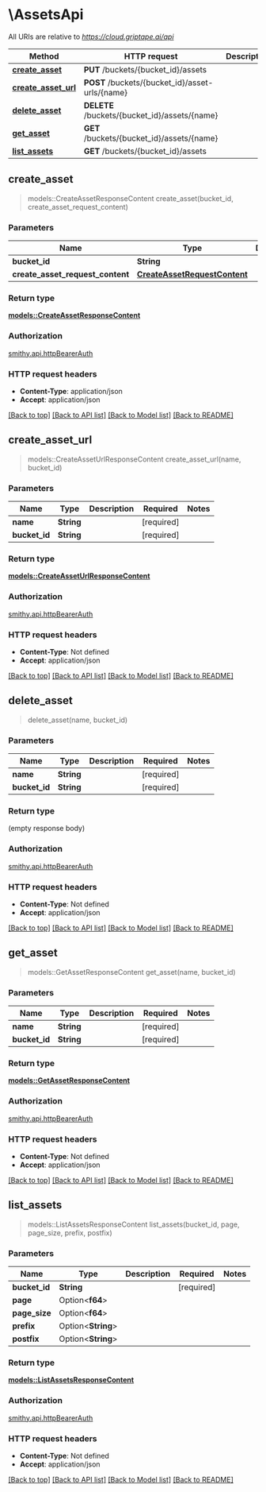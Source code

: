 # \AssetsApi

All URIs are relative to *https://cloud.griptape.ai/api*

Method | HTTP request | Description
------------- | ------------- | -------------
[**create_asset**](AssetsApi.md#create_asset) | **PUT** /buckets/{bucket_id}/assets | 
[**create_asset_url**](AssetsApi.md#create_asset_url) | **POST** /buckets/{bucket_id}/asset-urls/{name} | 
[**delete_asset**](AssetsApi.md#delete_asset) | **DELETE** /buckets/{bucket_id}/assets/{name} | 
[**get_asset**](AssetsApi.md#get_asset) | **GET** /buckets/{bucket_id}/assets/{name} | 
[**list_assets**](AssetsApi.md#list_assets) | **GET** /buckets/{bucket_id}/assets | 



## create_asset

> models::CreateAssetResponseContent create_asset(bucket_id, create_asset_request_content)


### Parameters


Name | Type | Description  | Required | Notes
------------- | ------------- | ------------- | ------------- | -------------
**bucket_id** | **String** |  | [required] |
**create_asset_request_content** | [**CreateAssetRequestContent**](CreateAssetRequestContent.md) |  | [required] |

### Return type

[**models::CreateAssetResponseContent**](CreateAssetResponseContent.md)

### Authorization

[smithy.api.httpBearerAuth](../README.md#smithy.api.httpBearerAuth)

### HTTP request headers

- **Content-Type**: application/json
- **Accept**: application/json

[[Back to top]](#) [[Back to API list]](../README.md#documentation-for-api-endpoints) [[Back to Model list]](../README.md#documentation-for-models) [[Back to README]](../README.md)


## create_asset_url

> models::CreateAssetUrlResponseContent create_asset_url(name, bucket_id)


### Parameters


Name | Type | Description  | Required | Notes
------------- | ------------- | ------------- | ------------- | -------------
**name** | **String** |  | [required] |
**bucket_id** | **String** |  | [required] |

### Return type

[**models::CreateAssetUrlResponseContent**](CreateAssetUrlResponseContent.md)

### Authorization

[smithy.api.httpBearerAuth](../README.md#smithy.api.httpBearerAuth)

### HTTP request headers

- **Content-Type**: Not defined
- **Accept**: application/json

[[Back to top]](#) [[Back to API list]](../README.md#documentation-for-api-endpoints) [[Back to Model list]](../README.md#documentation-for-models) [[Back to README]](../README.md)


## delete_asset

> delete_asset(name, bucket_id)


### Parameters


Name | Type | Description  | Required | Notes
------------- | ------------- | ------------- | ------------- | -------------
**name** | **String** |  | [required] |
**bucket_id** | **String** |  | [required] |

### Return type

 (empty response body)

### Authorization

[smithy.api.httpBearerAuth](../README.md#smithy.api.httpBearerAuth)

### HTTP request headers

- **Content-Type**: Not defined
- **Accept**: application/json

[[Back to top]](#) [[Back to API list]](../README.md#documentation-for-api-endpoints) [[Back to Model list]](../README.md#documentation-for-models) [[Back to README]](../README.md)


## get_asset

> models::GetAssetResponseContent get_asset(name, bucket_id)


### Parameters


Name | Type | Description  | Required | Notes
------------- | ------------- | ------------- | ------------- | -------------
**name** | **String** |  | [required] |
**bucket_id** | **String** |  | [required] |

### Return type

[**models::GetAssetResponseContent**](GetAssetResponseContent.md)

### Authorization

[smithy.api.httpBearerAuth](../README.md#smithy.api.httpBearerAuth)

### HTTP request headers

- **Content-Type**: Not defined
- **Accept**: application/json

[[Back to top]](#) [[Back to API list]](../README.md#documentation-for-api-endpoints) [[Back to Model list]](../README.md#documentation-for-models) [[Back to README]](../README.md)


## list_assets

> models::ListAssetsResponseContent list_assets(bucket_id, page, page_size, prefix, postfix)


### Parameters


Name | Type | Description  | Required | Notes
------------- | ------------- | ------------- | ------------- | -------------
**bucket_id** | **String** |  | [required] |
**page** | Option<**f64**> |  |  |
**page_size** | Option<**f64**> |  |  |
**prefix** | Option<**String**> |  |  |
**postfix** | Option<**String**> |  |  |

### Return type

[**models::ListAssetsResponseContent**](ListAssetsResponseContent.md)

### Authorization

[smithy.api.httpBearerAuth](../README.md#smithy.api.httpBearerAuth)

### HTTP request headers

- **Content-Type**: Not defined
- **Accept**: application/json

[[Back to top]](#) [[Back to API list]](../README.md#documentation-for-api-endpoints) [[Back to Model list]](../README.md#documentation-for-models) [[Back to README]](../README.md)

